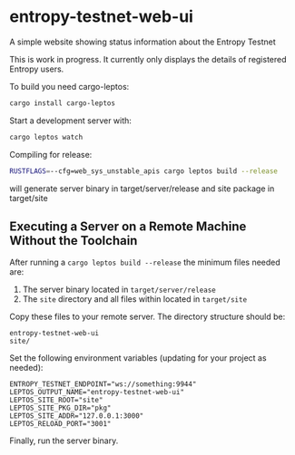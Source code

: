 # entropy-testnet-web-ui 

A simple website showing status information about the Entropy Testnet

This is work in progress. It currently only displays the details of registered Entropy users. 

To build you need cargo-leptos:

```bash
cargo install cargo-leptos
```

Start a development server with:

```bash
cargo leptos watch
```

Compiling for release:

```bash
RUSTFLAGS=--cfg=web_sys_unstable_apis cargo leptos build --release
```
will generate server binary in target/server/release and site package in target/site

## Executing a Server on a Remote Machine Without the Toolchain
After running a `cargo leptos build --release` the minimum files needed are:

1. The server binary located in `target/server/release`
2. The `site` directory and all files within located in `target/site`

Copy these files to your remote server. The directory structure should be:
```text
entropy-testnet-web-ui
site/
```
Set the following environment variables (updating for your project as needed):
```text
ENTROPY_TESTNET_ENDPOINT="ws://something:9944"
LEPTOS_OUTPUT_NAME="entropy-testnet-web-ui"
LEPTOS_SITE_ROOT="site"
LEPTOS_SITE_PKG_DIR="pkg"
LEPTOS_SITE_ADDR="127.0.0.1:3000"
LEPTOS_RELOAD_PORT="3001"
```
Finally, run the server binary.
